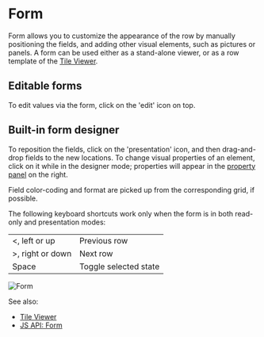 <!-- TITLE: Form -->
<!-- SUBTITLE: -->

# Form

Form allows you to customize the appearance of the row by manually positioning the fields, and adding
other visual elements, such as pictures or panels. A form can be used either as a stand-alone viewer,
or as a row template of the [Tile Viewer](tile-viewer.md). 

## Editable forms
To edit values via the form, click on the 'edit' icon on top. 

## Built-in form designer
To reposition the fields, click on the 'presentation' icon, and then drag-and-drop fields 
to the new locations. To change visual properties of an element, click on it while in the 
designer mode; properties will appear in the [property panel](../features/property-panel.md) 
on the right.

Field color-coding and format are picked up from the corresponding grid, if possible.

The following keyboard shortcuts work only when the form is in both read-only
and presentation modes: 

|                           |                        |
|---------------------------|------------------------|
| <, left or up             | Previous row           |
| >, right or down          | Next row               |
| Space                     | Toggle selected state  |

![Form](../../uploads/gifs/form.gif "form")

See also:

* [Tile Viewer](tile-viewer.md)
* [JS API: Form](https://public.datagrok.ai/js/samples/ui/viewers/form)